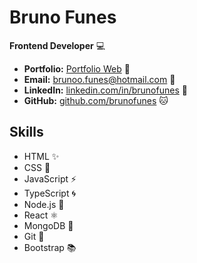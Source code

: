 # Bruno Funes

**Frontend Developer** 💻

- **Portfolio:** [Portfolio Web](https://brunofunes.github.io/) 🔗
- **Email:** brunoo.funes@hotmail.com 📧
- **LinkedIn:** [linkedin.com/in/brunofunes](https://linkedin.com/in/brunofunes) 🔗
- **GitHub:** [github.com/brunofunes](https://github.com/brunofunes) 🐱

## Skills

- HTML ✨
- CSS 🎨
- JavaScript ⚡
- TypeScript 🌀
- Node.js 🚀
- React ⚛️
- MongoDB 🍃
- Git 🔧
- Bootstrap 📚
